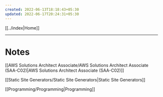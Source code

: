 ```yaml
---
created: 2022-06-13T18:18:43+05:30
updated: 2022-06-17T20:24:31+05:30
---
```

[[../index|Home]]

---
# Notes
[[AWS Solutions Architect Associate/AWS Solutions Architect Associate (SAA-C02)|AWS Solutions Architect Associate (SAA-C02)]]

[[Static Site Generators/Static Site Generators|Static Site Generators]]

[[Programming/Programming|Programming]]
